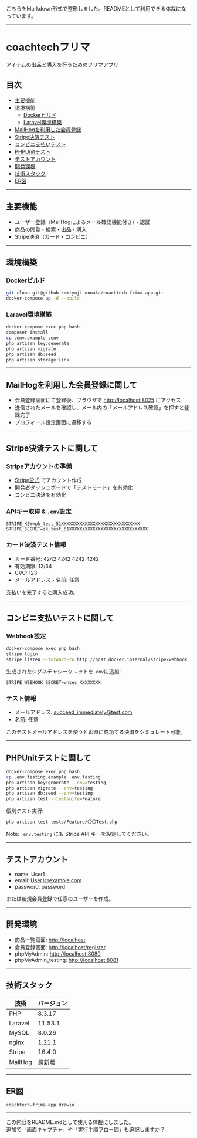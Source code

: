 こちらをMarkdown形式で整形しました。READMEとして利用できる体裁になっています。  

***

# coachtechフリマ  
アイテムの出品と購入を行うためのフリマアプリ  

## 目次
- [主要機能](#主要機能)  
- [環境構築](#環境構築)  
  - [Dockerビルド](#dockerビルド)  
  - [Laravel環境構築](#laravel環境構築)  
- [MailHogを利用した会員登録](#mailhogを利用した会員登録に関して)  
- [Stripe決済テスト](#stripe決済テストに関して)  
- [コンビニ支払いテスト](#コンビニ支払いテストに関して)  
- [PHPUnitテスト](#phpunitテストに関して)  
- [テストアカウント](#テストアカウント)  
- [開発環境](#開発環境)  
- [技術スタック](#技術スタック)  
- [ER図](#er図)  

***

## 主要機能
- ユーザー登録（MailHogによるメール確認機能付き）・認証  
- 商品の閲覧・検索・出品・購入  
- Stripe決済（カード・コンビニ）  

***

## 環境構築

### Dockerビルド
```bash
git clone git@github.com:yuji-oonaka/coachtech-frima-app.git
docker-compose up -d --build
```

### Laravel環境構築
```bash
docker-compose exec php bash
composer install
cp .env.example .env
php artisan key:generate
php artisan migrate
php artisan db:seed
php artisan storage:link
```

***

## MailHogを利用した会員登録に関して
- 会員登録画面にて登録後、ブラウザで [http://localhost:8025](http://localhost:8025) にアクセス  
- 送信されたメールを確認し、メール内の「メールアドレス確認」を押すと登録完了  
- プロフィール設定画面に遷移する  

***

## Stripe決済テストに関して

### Stripeアカウントの準備  
- [Stripe公式](https://stripe.com/jp) でアカウント作成  
- 開発者ダッシュボードで「テストモード」を有効化  
- コンビニ決済を有効化  

### APIキー取得 & `.env`設定  
```
STRIPE_KEY=pk_test_51XXXXXXXXXXXXXXXXXXXXXXXXXXXXXX
STRIPE_SECRET=sk_test_51XXXXXXXXXXXXXXXXXXXXXXXXXXXXXX
```

### カード決済テスト情報  
- カード番号: 4242 4242 4242 4242  
- 有効期限: 12/34  
- CVC: 123  
- メールアドレス・名前: 任意  

支払いを完了すると購入成功。  

***

## コンビニ支払いテストに関して

### Webhook設定
```bash
docker-compose exec php bash
stripe login
stripe listen --forward-to http://host.docker.internal/stripe/webhook
```
生成されたシグネチャシークレットを`.env`に追加:
```
STRIPE_WEBHOOK_SECRET=whsec_XXXXXXXX
```

### テスト情報  
- メールアドレス: succeed_immediately@test.com  
- 名前: 任意  

このテストメールアドレスを使うと即時に成功する決済をシミュレート可能。  

***

## PHPUnitテストに関して
```bash
docker-compose exec php bash
cp .env.testing.example .env.testing
php artisan key:generate --env=testing
php artisan migrate --env=testing
php artisan db:seed --env=testing
php artisan test --testsuite=Feature
```

個別テスト実行:
```bash
php artisan test tests/Feature/〇〇Test.php
```

Note: `.env.testing` にも Stripe API キーを設定してください。  

***

## テストアカウント
- name: User1  
- email: User1@example.com  
- password: password  

または新規会員登録で任意のユーザーを作成。  

***

## 開発環境
- 商品一覧画面: [http://localhost](http://localhost)  
- 会員登録画面: [http://localhost/register](http://localhost/register)  
- phpMyAdmin: [http://localhost:8080](http://localhost:8080)  
- phpMyAdmin_testing: [http://localhost:8081](http://localhost:8081)  

***

## 技術スタック
| 技術       | バージョン  |
|------------|------------|
| PHP        | 8.3.17     |
| Laravel    | 11.53.1    |
| MySQL      | 8.0.26     |
| nginx      | 1.21.1     |
| Stripe     | 16.4.0     |
| MailHog    | 最新版      |

***

## ER図
`coachtech-frima-app.drawio`  

***

この内容をREADME.mdとして使える体裁にしました。  
追加で「画面キャプチャ」や「実行手順フロー図」も追記しますか？
